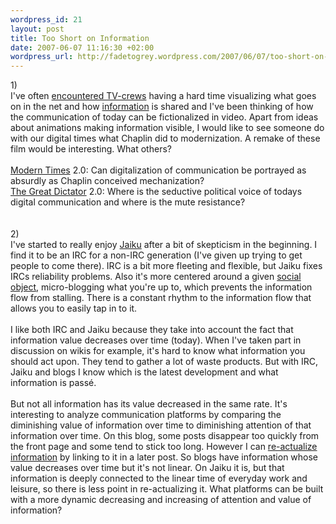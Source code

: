 ```yaml
--- 
wordpress_id: 21
layout: post
title: Too Short on Information
date: 2007-06-07 11:16:30 +02:00
wordpress_url: http://fadetogrey.wordpress.com/2007/06/07/too-short-on-information/
---
```

1)<br /> I've often <a HREF="http://blog.brokep.com/wp-content/uploads/2007/05/svt.jpg" TITLE="encountered TV-crews">encountered TV-crews</a> having a hard time visualizing what goes on in the net and how <a HREF="http://www.youtube.com/watch?v=Mei5HEsTDF4" TITLE="information">information</a> is shared and I've been thinking of how the communication of today can be fictionalized in video. Apart from ideas about animations making information visible, I would like to see someone do with our digital times what Chaplin did to modernization. A remake of these film would be interesting. What others?<br /> <br /> <a HREF="http://www.google.com/url?sa=t&amp;ct=res&amp;cd=1&amp;url=http%3A%2F%2Fwww.imdb.com%2Ftitle%2Ftt0027977%2F&amp;ei=I8tnRvH-KKiqnQOZ6uTbBg&amp;usg=AFQjCNHplDNmeEOauVxgVV6kZ9e_eW8JOA&amp;sig2=KbwFmpFhqAvwXVyo6GnWWw" TITLE="Modern Times">Modern Times</a> 2.0: Can digitalization of communication be portrayed as absurdly as Chaplin conceived mechanization?<br /> <a HREF="http://www.google.com/url?sa=t&amp;ct=res&amp;cd=1&amp;url=http%3A%2F%2Fwww.imdb.com%2Ftitle%2Ftt0032553%2F&amp;ei=O8tnRpnrNIH0nQOdteTgBg&amp;usg=AFQjCNGE0nu6uTsV9IHttfWnzWJIcB0iAA&amp;sig2=5p-Yb-cjfaVjQg64LdPmdg" TITLE="The Great Dictator">The Great Dictator</a> 2.0: Where is the seductive political voice of todays digital communication and where is the mute resistance?<br /> <br /> <br /> 2)<br /> I've started to really enjoy <a HREF="http://jaiku.com/" TITLE="Jaiku">Jaiku</a> after a bit of skepticism in the beginning. I find it to be an IRC for a non-IRC generation (I've given up trying to get people to come there). IRC is a bit more fleeting and flexible, but Jaiku fixes IRCs reliability problems. Also it's more centered around a given <a HREF="http://www.zengestrom.com/blog/2005/04/why_some_social.html" TITLE="social object">social object</a>, micro-blogging what you're up to, which prevents the information flow from stalling. There is a constant rhythm to the information flow that allows you to easily tap in to it.<br /> <br /> I like both IRC and Jaiku because they take into account the fact that information value decreases over time (today). When I've taken part in discussion on wikis for example, it's hard to know what information you should act upon. They tend to gather a lot of waste products. But with IRC, Jaiku and blogs I know which is the latest development and what information is passé.<br /> <br /> But not all information has its value decreased in the same rate. It's interesting to analyze communication platforms by comparing the diminishing value of information over time to diminishing attention of that information over time. On this blog, some posts disappear too quickly from the front page and some tend to stick too long. However I can <a HREF="http://fadetogrey.wordpress.com/2006/11/13/prolog/" TITLE="re-actualize information">re-actualize information</a> by linking to it in a later post. So blogs have information whose value decreases over time but it's not linear. On Jaiku it is, but that information is deeply connected to the linear time of everyday work and leisure, so there is less point in re-actualizing it. What platforms can be built with a more dynamic decreasing and increasing of attention and value of information?<br /> <br />
